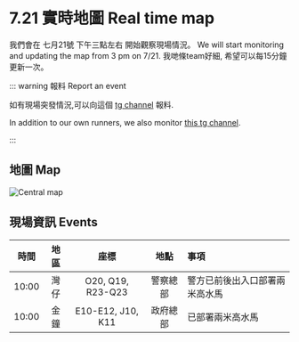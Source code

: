 # 7.21 實時地圖 Real time map

我們會在 七月21號 下午三點左右 開始觀察現場情況。  We will start monitoring and updating the map from 3 pm on 7/21.  我哋條team好細, 希望可以每15分鐘更新一次。

::: warning 報料 Report an event

如有現場突發情況,可以向這個 [tg channel](https://t.me/scottscout) 報料.  

In addition to our own runners, we also monitor [this tg channel](https://t.me/scottscout).

:::

## 地圖 Map

![Central map](/image/map/721SouthornTamar-blank-grid.jpg)

## 現場資訊 Events

<!-- <Foldable> -->

| 時間 | 地區 |       座標        |   地點   | 事項               |
|:----:|:--:|:-----------------:|:------:|:-----------------|
| 10:00 | 灣仔 | O20, Q19, R23-Q23 | 警察總部 | 警方已前後出入口部署兩米高水馬 |
| 10:00 | 金鐘 | E10-E12, J10, K11 | 政府總部 | 已部署兩米高水馬 |

<!-- 
</Foldable>
 -->
